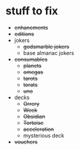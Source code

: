 # stuff to fix
- ~~enhancments~~
- ~~editions~~
- jokers
  - ~~godsmarble jokers~~
  - base almanac jokers
- ~~consumables~~
  - ~~planets~~
  - ~~omegas~~
  - ~~tarots~~
  - ~~torats~~
  - ~~uno~~
- decks
  - ~~Orrery~~
  - ~~Week~~
  - ~~Obsidian~~
  - ~~Tortoise~~
  - ~~acceleration~~
  - mysterious deck
- ~~vouchers~~
